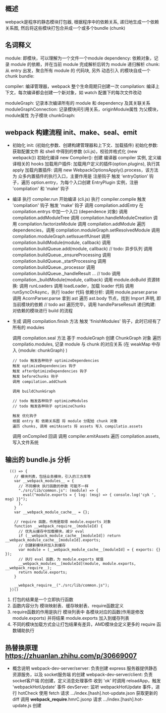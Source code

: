 ## 概述
  webpack是程序的静态模块打包器, 根据程序中的依赖关系, 递归地生成一个依赖关系图, 然后将这些模块打包合并成一个或多个bundle (chunk)

## 名词释义
  module: 即模块，可以理解为一个文件一个module
  dependency: 依赖对象，记录 module 的依赖，并在当前 module 完成解析后转为 module 递归解析
  chunk: 从 entry 出发，聚合所有 module 的 代码块, 另外 动态引入 的模块自成一个 chunk
  bundle: 

  compiler: 编译管理器，webpack 整个生命周期只创建一次
  compilation: 编译上下文，每次编译都会创建一个新对象，如 watch 配置下的每次文件改动

  moduleGraph: 记录本次编译所有的 module 和 dependency 及其关联关系
  moduleGraphConnection: 记录模块间引用关系，originModule属性 为父模块，module属性 为子模块
  chunkGraph: 

## webpack 构建流程 init、make、seal、emit
  - 初始化 init: (初始化参数、创建构建管理器和上下文、加载插件)
    初始化参数: 获取配置文件 和 shell 中得到的参数 (cli.js)，校验并格式化 (new webpack())
    初始化编译 new Compiler(): 创建 编译器 compiler 实例, 定义编译相关的 hooks
    加载用户插件: 加载用户定义的插件(option.plugins), 执行其 apply
    加载内置插件: 调用 new WebpackOptionsApply().process，该方法为 众多内置插件的执行入口，主要作用是 注册钩子
      触发 ‘entryOption’ 钩子，遍历 option.entry，为每个入口创建 EntryPlugin 实例，注册 'compilation' 和 'make' 钩子

  - 编译
    执行 compiler.run 开始编译 (cli.js)
      执行 compiler.compile
        触发 'compilation' 钩子
        触发 'make' 钩子
          调用 compilation.addEntry 在 compilation.entrys 中加一个入口 (dependence 对象)
          调用 compilation.addModuleTree
            调用 compilation.handleModuleCreation
              调用 compilation.factorizeModule
                调用 compilation.addModule 
                  遍历 dependencies，调用 compilation.moduleGraph.setResolvedModule
                  调用 compilation.moduleGraph.setIssuerIfUnset
                  调用 compilation.buildModule(module, callback)
                    调用 compilation.buildQueue.add(module, callback)  // todo: 异步队列
                      调用 compilation.buildQueue._ensureProcessing
                      调用 compilation.buildQueue._startProcessing
                      调用 compilation.buildQueue._processor
                      调用 compilation.buildQueue._handleResult
                    ...
                    // todo
                  调用 compilation._buildModule(module, callback)
                    调用 module.doBuild 
                      资源转换: 调用 runLoaders
                        调用 loadLoader，加载 loader 代码
                        调用 runSyncOrAsync，执行 loader 代码
                      依赖分析: 调用 module.parser.parse
                        调用 AcornParser.parse 拿到 ast
                        遍历 ast.body 节点，找到 Import 声明, 即当前模块的依赖
                        // todo 
                        ast 遍历完毕，调用 handleParseResult
                      递归构建: 对依赖的模块进行 build 的流程
  - 生成
      调用 compilation.finish 方法
        触发 'finishModules' 钩子，此时已经有了所有的 modules
        
      调用 compilation.seal 方法
        基于 moduleGraph 创建 ChunkGraph 对象
        遍历 compilatio.modules, 记录 module 与 chunk 的对应关系 (在 weakMap 中存入 {module: chunkGraph} )
  
        // todo 触发各种钩子 optimizeDependencies
        触发 optimizeDependencies 钩子
        触发 afterOptimizeDependencies 钩子
        触发 beforeChunks 钩子
        调用 compilation.addChunk 

        调用 buildChunkGraph
        
        // todo 触发各种钩子 optimizeModules
        // todo 触发各种钩子 optimizeChunks
        
        触发 优化钩子
        根据 entry 和 依赖关系图 将 module 分配给 chunk 对象
        遍历 chunks, 调用 emitAssets 将 assets 写入 compilatio.assets

      调用 onCompiled 回调
        调用 compiler.emitAssets
          遍历 compilation.assets, 写入文件系统

## 输出的 bundle.js 分析
  ```
    (() => {
      // 模块列表，包括业务模块，引入的三方库等
      var __webpack_modules__ = {
        // 不同模块 执行函数的参数 可能不一样
        "./src/lib/common.js": (module) => {
          eval("module.exports = { log: (msg) => { console.log('cyk ', msg) }}");
        },
      }
      var __webpack_module_cache__ = {};

      // require 函数，作用是取得 module.exports 对象
      function __webpack_require__(moduleId) {
        // 优先从缓存中加载模块，减少 eval
        if (__webpack_module_cache__[moduleId]) return __webpack_module_cache__[moduleId].exports;
        // 创建新模块并加入到缓存
        var module = (__webpack_module_cache__[moduleId] = { exports: {} });
        // 执行 eval 函数，为 module.exports 赋值
        __webpack_modules__[moduleId](module, module.exports, __webpack_require__);
        return module.exports;
      }

      __webpack_require__("./src/lib/common.js");
    })()
  ```
  1. 打包的结果是一个立即执行函数
  2. 函数内容分为 模块映射表、缓存映射表、require函数定义
  3. require函数的作用是执行 模块列表中 各模块对应的函数(作用是修改module.exports) 并将结果 module.exports 加入到缓存列表
  4. 不同的模块加载方式会让打包结果有差异，AMD模块会定义更多的 require 函数辅助执行

## 热替换原理 https://zhuanlan.zhihu.com/p/30669007
  - 概念说明
    webpack-dev-server/server: 负责创建 express 服务器提供静态资源服务，以及 socket服务端 的创建
    webpack-dev-server/client: 
      负责 socket客户端 的创建，定义消息处理事件
      收到 'ok' 时调用 reloadApp，触发 'webpackHotUpdate' 事件
    devServer: 监听 webpackHotUpdate 事件，进行 hotCheck
      使用 fetch 请求 .../index.[hash].hot-update.json 获取更新的 diff
        调用 __webpack_require__.hmrC.jsonp 请求 .../index.[hash].hot-update.js
          创建 <script> 标签，将 src 设为 .../index.[hash].hot-update.js

  - 流程: 创建服务 + 文件监听 + 推送改动 + 页面刷新
    - 创建服务，建立连接
      调用 webpack 的初始化流程，得到 compiler 对象
      let server = new Server(): 创建 两个服务器，注入客户端代码
        - addEntries 在打包结果中注入 热更新客户端运行时，主要包含
          hotEntry: dev-server
          clientEntry: webpack-dev-server/client

        - express 提供静态资源服务 (记为 server.listeningApp)
          setupApp(): 创建 express 服务器
          setupDevMiddleware(): 设置 express 中间件
          routes(): 设置 /webpack-dev-server/ 相关路由
          setupFeatures(): 主要是 express 服务器的相关配置

        - socketServer 提供 update chunk hash 的推送服务
          创建 SockJsServer 实例
      
    - watch
      - webpack 持续监听 文件编辑时间，监听到文件变化后触发 模块构建流程
        常规webpack打包后的文件是直接写入文件系统的 (compiler.outputFileSystem = require("graceful-fs"))
        热更新下，webpack-dev-middleware 将 compiler.outputFileSystem 改成了 MemoryFileSystem，将 chunk 写在内存中
        写在内存中的好处是读写更快，这也是热更新下，dist文件夹(output.path) 没有变化的原因
        可以设置 devServer.writeToDisk 让热更新下的 chunk 写入文件系统，以便于调试
      - 

    - send
      - 

    - reload

    执行 HotModuleReplacementPlugin 中注册的 compilation钩子回调
    执行 compiler.compile, 依次触发 make、finish、seal 相关钩子
    
## 配置优化

## Tapable https://zhuanlan.zhihu.com/p/100974318
  - 基础用法 (创建、注册、触发)
    ```
      // 创建
      const hook = new SyncHook(); 

      // 注册，注册的回调会存在 hook.taps 中, 第一个参数是回调的options，包含 name、type 等
      hook.tap('first', (msg) => { console.log('first:', msg) }) 
      hook.tap({ name: 'second' }, () => { console.log('second') }); // 第一个参数也可以是 配置对象

      // 触发
      hook.call() 

      // 创建时传入的数组，将作为 call 时的形参
      const hook2 = new SyncHook(['first']);
      hook.tap('first', (name, other) => {   // other 为 undefined，因为 创建时只声明了一个形参
        console.log(name, other);
      });
      hook.call('call', 'test');  // 即便call传了两个参数，tap注册的回调也只能收到一个
    ```
    - 创建

    - 注册

    - 触发

  - 执行顺序 stage、before
    stage 指定同一钩子多个回调的执行顺序，数字大的后执行
    before 可以指定在某个回调前执行，因此 name 属性是必填属性

  - 拦截器 intercept: 监听 事件回调的注册、调用以及事件的触发 等
    ```
      const hook = new SyncHook();
      hook.intercept({
        register(tap) { // 注册时执行
          console.log('register', tap);
          return tap;
        },
        call(...args) { // 触发事件时执行
          console.log('call', args);
        },
        loop(...args) { // 在 call 拦截器之后执行
          console.log('loop', args);
        },
        tap(tap) { // 事件回调调用前执行
          console.log('tap', tap);
        },
      });
    ```

  - hook 的类型 (回调逻辑 x 触发方式)
    - 回调逻辑
      Basic: 基础类型，仅调用回调，不关心返回值，如 SyncHook
      Bail: 保险类型，多个回调顺序执行时，若其中一个回调不返回 undefined, 则不执行后续回调，如 SyncBailHook
      Waterfail: 瀑布类型，多个回调顺序执行时，若其中一个回调不返回 undefined, 则将其作为第一个参数传给下一个回调
      Loop: 循环类型, 多个回调顺序执行时，若其中一个回调不返回 undefined, 则从第一个回调重新开始执行直到都没有返回值

    - 触发方式
      Sync: 同步触发，只能用 tap 注册，用 call 触发
      Async: 异步触发
        不能用 call 触发，只能通过 callAsync 或者 promise，可以触发 tap、tapAsync、promise 注册的回调
        - AsyncSeries: 异步串行钩子
        - AsyncParallel: 异步并行触发
  
  - 实现原理


## 题库
  1. 编写一个loader https://zhuanlan.zhihu.com/p/235553785
    1. 本质上是个函数, 接受文件内容, 输出新的内容，常用于资源模块转换
    2. 具体实现
      1. 在配置文件中的 module.rules 定义loader的描述对象, 包括目标文件匹配的正则、排除的路径、传给loader的options等
      2. 编写处理函数, 同步 loader 直接 return 即可, 异步loader需要调用 this.async(error, newContent) 输出转换后的内容
    3. 原则: 功能单一性、链式、无状态、尽可能异步
  
  2. 如何编写一个plugin
    1. 本质上是注册 webpack 构建时广播出来的生命周期钩子，通过webpack提供的api改变输出结果，以扩展功能
    2. 具体实现
      1. webpack会调用插件的 apply 方法并传递 compiler，可以通过该对象注册 生命周期钩子

  3. webpack的构建流程？（初始化-编译-输出）
    初始化参数 (基于shell传入的参数和配置文件)
    初始化编译: 初始化compiler, 加载 plugins, 开始编译
    确定入口: 根据 entry 配置确定入口文件
    编译模块: 从入口文件开始递归找到所有依赖的 module, 并用loader编译, 得到编译后的模块及其相互依赖关系
    组装代码块: 根据入口与模块的依赖关系组装出一个个包含一或多个模块的代码块, 加入到输出列表, 这是修改文件内容的最后机会
    输出: 根据输出列表写入文件系统

  4. 如何优化 Webpack 的构建速度？
    1. 精准匹配 (路径查询和文件名匹配): 缩小文件的搜索范围(通过test/include/exclude), 目的是 减少loader转化的数量 和 加快匹配速度
    2. 适当降低文件监听的频率(减小poll值, 其表示监听赫兹), 提高编译延时(增大aggregateTimeout的值)

  5. 文件监听原理？
    poll: 轮询文件最后修改的时间, 以得知文件变化
    aggregateTimeout: 文件变化后的延迟构建时间

  6. webpack 热更新原理？- webpack-dev-server 插件做了什么




  

  7、文件指纹是什么？
    指打包输出的文件的后缀名
    Hash: 和整个项目的构建相关, 只要项目文件有修改, 整个项目构建的 hash 值就会更改
    Chunkhash: 和 Webpack 打包的 chunk 有关, 不同的 entry 会生出不同的 chunkhash
    Contenthash: 根据文件内容来定义 hash, 文件内容不变, 则 contenthash 不变

  11、常见的 loader 和 plugin
    vue-loader, less-loader, css-loader, style-loader, babel-loader
    uglifyjs-webpack-plugin, HotModulePlugin, terser-webpack-plugin, CommonsChunkPlugin


```
webpack
  entry 入口配置, 支持 单文件路径、文件路径数组(将创建多个主入口)
    entry: { main: './main.js' }          // 单入口写法
    entry: './main.js'                    // 上一种的简写
    entry: ['./main1.js', './main2.js']   // 多入口写法
    entry: {                             // 对象语法, 扩展性最强
      app: './src/app.js',  // 应用脚本
      vendors: './src/vendors.js'  // 第三方库
    }
    entry: {                              // 多页应用, 为每个页面构建独立的依赖图
      pageOne: './src/pageOne/index.js',
      pageTwo: './src/pageTwo/index.js',
      pageThree: './src/pageThree/index.js'
    }

  plugins 插件, 比 loader 功能更加强大

  mode 模式 development(开发环境) / production(生产环境)

  modules 模块
    webpack 可以识别的模块依赖
      ES2015 import
      CommonJS require()
      AMD define 和 require()
      css/sass/less @import
      css中 url() 或 html 中 <img src=""> 的连接
  
  module resolution 模块解析
    解析规则
      绝对路径, 无需进一步解析
        import "/home/me/file";
        import "C:\\Users\\me\\file";
      相对路径, 使用import 或 require 的资源文件所在目录被认为上下文目录
        import "../src/file1";
        import "./file2";
      模块路径
        import "module";
        import "module/lib/file";
  
  manifest

  缓存

  热替换
```


## 与竟品比较
  - rollup

  - vite https://cn.vitejs.dev/guide/why.html#slow-updates
    https://mp.weixin.qq.com/s/DGFmV7WX7M5zKGAmlFdR4Q
    1. 开发环境采用浏览器 ESM(es module) 模块，省去了打包成 budnle 的时间，首次启动很快 (生产环境用rollup)
      - ESM介绍 https://developer.mozilla.org/zh-CN/docs/Web/JavaScript/Guide/Modules
      - 天然的代码分割，按需加载模块
    2. esbuild 预构建
      - 使用go语言编写的打包器，效率高
      - 解决依赖树大时，依赖请求数过多的问题
      - 消除多种模块引入方式的语法差异，以及模块的路径问题(ESM不支持 node_modules 的检索模式，只支持相对路径)
      - 提供更快的ts、jsx等转译功能
    3. 源码模块协商缓存，依赖模块强缓存，减少 ESM 通过网络请求加载模块的时间

  - parcel

  - webpack 的优势
